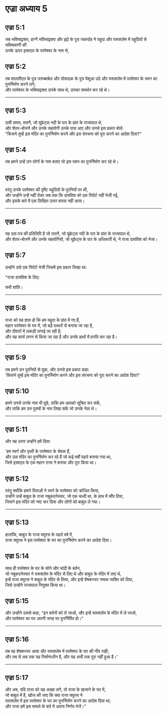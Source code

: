 # एज्रा अध्याय 5

## एज्रा 5:1

जब भविष्यद्वक्ता, हाग्गै भविष्यद्वक्ता और इद्दो के पुत्र जकर्याह ने यहूदा और यरूशलेम में यहूदियों से भविष्यवाणी की  
उनके ऊपर इस्राएल के परमेश्वर के नाम से,

## एज्रा 5:2

तब शालतीएल के पुत्र जरुब्बाबेल और योसादक के पुत्र येशूआ उठे और यरूशलेम में परमेश्वर के भवन का पुनर्निर्माण करने लगे;  
और परमेश्वर के भविष्यद्वक्ता उनके साथ थे, उनका समर्थन कर रहे थे।

---

## एज्रा 5:3

उसी समय, तत्तनै, जो यूफ्रेट्स नदी के पार के प्रांत के राज्यपाल थे,  
और शेतर-बोजनै और उनके सहयोगी उनके पास आए और उनसे इस प्रकार बोले:  
"किसने तुम्हें इस मंदिर का पुनर्निर्माण करने और इस संरचना को पूरा करने का आदेश दिया?"

## एज्रा 5:4

तब हमने उन्हें उन लोगों के नाम बताए जो इस भवन का पुनर्निर्माण कर रहे थे।

## एज्रा 5:5

परंतु उनके परमेश्वर की दृष्टि यहूदियों के पुरनियों पर थी,  
और उन्होंने उन्हें नहीं रोका जब तक कि दार्यावेश को एक रिपोर्ट नहीं भेजी गई,  
और इसके बारे में एक लिखित उत्तर वापस नहीं आया।

---

## एज्रा 5:6

यह उस पत्र की प्रतिलिपि है जो तत्तनै, जो यूफ्रेट्स नदी के पार के प्रांत के राज्यपाल थे,  
और शेतर-बोजनै और उनके सहयोगियों, जो यूफ्रेट्स के पार के अधिकारी थे, ने राजा दार्यावेश को भेजा।

## एज्रा 5:7

उन्होंने उसे एक रिपोर्ट भेजी जिसमें इस प्रकार लिखा था:

"राजा दार्यावेश के लिए:

सभी शांति।

---

## एज्रा 5:8

राजा को यह ज्ञात हो कि हम यहूदा के प्रांत में गए हैं,  
महान परमेश्वर के घर में, जो बड़े पत्थरों से बनाया जा रहा है,  
और दीवारों में लकड़ी लगाई जा रही है;  
और यह कार्य लगन से किया जा रहा है और उनके हाथों में प्रगति कर रहा है।

---

## एज्रा 5:9

तब हमने उन पुरनियों से पूछा, और उनसे इस प्रकार कहा:  
'किसने तुम्हें इस मंदिर का पुनर्निर्माण करने और इस संरचना को पूरा करने का आदेश दिया?'

## एज्रा 5:10

हमने उनसे उनके नाम भी पूछे, ताकि हम आपको सूचित कर सकें,  
और ताकि हम उन पुरुषों के नाम लिख सकें जो उनके नेता थे।

---

## एज्रा 5:11

और यह उत्तर उन्होंने हमें दिया:

'हम स्वर्ग और पृथ्वी के परमेश्वर के सेवक हैं,  
और उस मंदिर का पुनर्निर्माण कर रहे हैं जो कई वर्षों पहले बनाया गया था,  
जिसे इस्राएल के एक महान राजा ने बनाया और पूरा किया था।

## एज्रा 5:12

परंतु क्योंकि हमारे पिताओं ने स्वर्ग के परमेश्वर को क्रोधित किया,  
उन्होंने उन्हें बाबुल के राजा नबूकदनेस्सर, जो एक चल्दी था, के हाथ में सौंप दिया,  
जिसने इस मंदिर को नष्ट कर दिया और लोगों को बाबुल ले गया।

---

## एज्रा 5:13

हालांकि, बाबुल के राजा क्युरस के पहले वर्ष में,  
राजा क्युरस ने इस परमेश्वर के घर का पुनर्निर्माण करने का आदेश दिया।

## एज्रा 5:14

साथ ही परमेश्वर के घर के सोने और चांदी के बर्तन,  
जो नबूकदनेस्सर ने यरूशलेम के मंदिर से लिए थे और बाबुल के मंदिर में लाए थे,  
इन्हें राजा क्युरस ने बाबुल के मंदिर से लिया, और इन्हें शेषबज्जर नामक व्यक्ति को दिया,  
जिसे उन्होंने राज्यपाल नियुक्त किया था।

## एज्रा 5:15

और उन्होंने उससे कहा, "इन बर्तनों को ले जाओ, और इन्हें यरूशलेम के मंदिर में ले जाओ,  
और परमेश्वर का घर अपनी जगह पर पुनर्निर्मित हो।"

---

## एज्रा 5:16

तब वह शेषबज्जर आया और यरूशलेम में परमेश्वर के घर की नींव रखी;  
और तब से अब तक यह निर्माणाधीन है, और यह अभी तक पूरा नहीं हुआ है।'

---

## एज्रा 5:17

और अब, यदि राजा को यह अच्छा लगे, तो राजा के खजाने के घर में,  
जो बाबुल में है, खोज की जाए कि क्या राजा क्युरस ने  
यरूशलेम में इस परमेश्वर के घर का पुनर्निर्माण करने का आदेश दिया था;  
और राजा हमें इस मामले के बारे में अपना निर्णय भेजें।"
